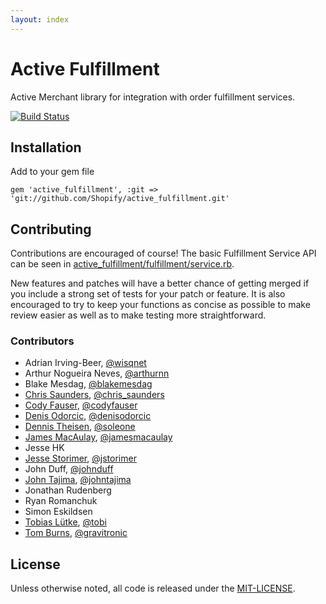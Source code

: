 ```yaml
---
layout: index
---
```


# Active Fulfillment

Active Merchant library for integration with order fulfillment services. 

[![Build Status](https://travis-ci.org/Shopify/active_fulfillment.png?branch=master)](https://travis-ci.org/Shopify/active_fulfillment)

## Installation

Add to your gem file

	gem 'active_fulfillment', :git => 'git://github.com/Shopify/active_fulfillment.git'

## Contributing

Contributions are encouraged of course! The basic Fulfillment Service API can be seen in [active_fulfillment/fulfillment/service.rb](https://github.com/Shopify/active_fulfillment/blob/master/lib/active_fulfillment/fulfillment/service.rb).

New features and patches will have a better chance of getting merged if you include a strong set of tests for your patch or feature. It is also encouraged to try to keep your functions as concise as possible to make review easier as well as to make testing more straightforward.

### Contributors

* Adrian Irving-Beer, [@wisqnet](https://twitter.com/wisqnet)
* Arthur Nogueira Neves, [@arthurnn](https://twitter.com/arthurnn)
* Blake Mesdag, [@blakemesdag](https://twitter.com/blakemesdag)
* [Chris Saunders](http://christophersaunders.ca), [@chris_saunders](https://twitter.com/chris_saunders)
* [Cody Fauser](http://codefauser.com), [@codyfauser](https://twitter.com/codyfauser)
* [Denis Odorcic](http://denisodorcic.net), [@denisodorcic](https://twitter.com/denisodorcic)
* [Dennis Theisen](http://soleone.wordpress.com), [@soleone](https://twitter.com/Soleone)
* [James MacAulay](http://jmacaulay.net), [@jamesmacaulay](https://twitter.com/jamesmacaulay)
* Jesse HK
* [Jesse Storimer](http://jstorimer.com), [@jstorimer](https://twitter.com/jstorimer)
* John Duff, [@johnduff](https://twitter.com/johnduff)
* [John Tajima](http://tajimaphotography.com), [@johntajima](https://twitter.com/johntajima)
* Jonathan Rudenberg
* Ryan Romanchuk
* Simon Eskildsen
* [Tobias Lütke](http://about.me/tobiaslutke), [@tobi](https://twitter.com/tobi)
* [Tom Burns](http://soundcloud.com/gravitronic), [@gravitronic](https://twitter.com/gravitronic)

## License

Unless otherwise noted, all code is released under the [MIT-LICENSE](http://opensource.org/licenses/MIT).